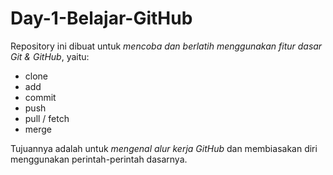 # Day-1-Belajar-GitHub

Repository ini dibuat untuk *mencoba dan berlatih menggunakan fitur dasar Git & GitHub*, yaitu:

- clone
- add
- commit
- push
- pull / fetch
- merge

Tujuannya adalah untuk *mengenal alur kerja GitHub* dan membiasakan diri menggunakan perintah-perintah dasarnya.